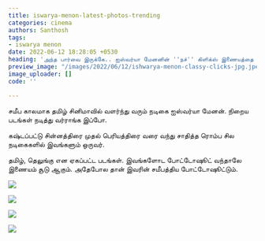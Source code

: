 ```yaml
---
title: iswarya-menon-latest-photos-trending
categories: cinema
authors: Santhosh
tags:
- iswarya menon
date: 2022-06-12 18:28:05 +0530
heading: 'அந்த பார்வை இருக்கே.. ஐஸ்வர்யா மேனனின் ''நச்'' கிளிக்ஸ் இணையத்தை ஆள்கிறது..! '
preview_image: "/images/2022/06/12/ishwarya-menon-classy-clicks-jpg.jpeg"
image_uploader: []
code: ''

---
```

சமீப காலமாக தமிழ் சினிமாவில் வளர்ந்து வரும் நடிகை ஐஸ்வர்யா மேனன். நிறைய படங்கள் நடித்து வர்ராங்க இப்போ.

கஷ்டப்பட்டு சின்னத்திரை முதல் பெரியத்திரை வரை வந்து சாதித்த ரொம்ப சில நடிகைகளில் இவங்களும் ஒருவர்.

தமிழ், தெலுங்கு என ஏகப்பட்ட படங்கள். இவங்களோட போட்டோஷூட் வந்தாலே இணையம் சூடு ஆகும். அதேபோல தான் இவரின் சமீபத்திய போட்டோஷூட்டும்.

![](/images/2022/06/12/ishwarya-menon-5-jpg.jpeg)

![](/images/2022/06/12/ishwarya-menon-4-jpg.jpeg)

![](/images/2022/06/12/ishwarya-menon-1-jpg.jpeg)

![](/images/2022/06/12/ishwarya-menon-2-jpg.jpeg)
